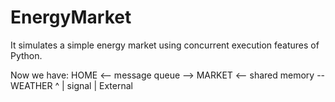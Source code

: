 # EnergyMarket
It simulates a simple energy market using concurrent execution features of Python.



Now we have: HOME <-- message queue --> MARKET <-- shared memory -- WEATHER
                                           ^
                                           |
                                        signal
                                           |
                                       External
                                       
                                       
                                       

